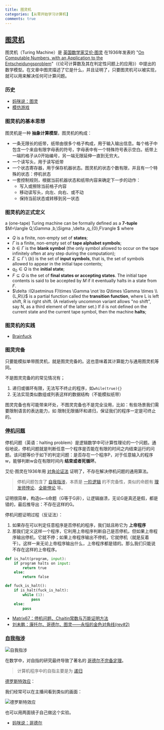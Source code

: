 ```yaml
---
title: 图灵机
categories: [从零开始学习计算机]
comments: true
---
```


## [图灵机](https://zh.wikipedia.org/wiki/%E5%9B%BE%E7%81%B5%E6%9C%BA)

图灵机（Turing Machine）是 [英国数学家艾伦·图灵](https://zh.wikipedia.org/wiki/%E8%89%BE%E4%BC%A6%C2%B7%E5%9B%BE%E7%81%B5) 在1936年发表的 "[On Computable Numbers, with an Application to the Entscheidungsproblem](https://www.cs.virginia.edu/~robins/Turing_Paper_1936.pdf)"（《论可计算数及其在判定性问题上的应用》）中提出的数学模型。在文章中图灵描述了它是什么，并且证明了，只要图灵机可以被实现，就可以用来解决任何可计算问题。

### 历史

- [妈咪说：图灵](https://www.bilibili.com/video/av30479683?from=search&seid=11735601712045998475)
- [模仿游戏](https://movie.douban.com/subject/10463953/)

<!--more-->

### 图灵机的基本思想

图灵机是一种 **抽象计算模型**，图灵机的构成：

- 一条无限长的纸带，纸带由很多个格子构成，用于输入输出信息。每个格子中包含一个来自有限字母表的符号，字母表中有一个特殊符号表示空白。纸带上一端的格子从0开始编号，另一端无限延伸一直到无穷大。
- 一个读写头，用于读写纸带
- 一个状态寄存器，用于保存机器状态。图灵机的状态个数有限，并且有一个特殊的状态：停机状态
- 一套控制规则，根据当前机器状态和纸带内容来确定下一步的动作：
	- 写入或擦除当前格子内容
	- 移动读写头，向左、向右、或不动
	- 保持当前状态或转移到另一状态

### 图灵机的正式定义

a (one-tape) Turing machine can be formally defined as a **7-tuple** $M=\langle Q,\Gamma ,b,\Sigma ,\delta ,q_{0},F\rangle $   where

- $Q$ is a finite, non-empty set of **states**;
- $\Gamma$  is a finite, non-empty set of **tape alphabet symbols**;
- $b\in \Gamma$  is the **blank symbol** (the only symbol allowed to occur on the tape infinitely often at any step during the computation);
- $\Sigma \subseteq \Gamma \setminus \{b\}$ is the set of **input symbols**, that is, the set of symbols allowed to appear in the initial tape contents;
- $q_{0}\in Q$ is the **initial state**;
- $F\subseteq Q$ is the set of **final states or accepting states**. The initial tape contents is said to be accepted by $M$ if it eventually halts in a state from $F$.
- $\delta :(Q\setminus F)\times \Gamma \not \to Q\times \Gamma \times \\{L,R\\}$ is a partial function called the **transition function**, where L is left shift, R is right shift. (A relatively uncommon variant allows "no shift", say N, as a third element of the latter set.) If $\delta$ is not defined on the current state and the current tape symbol, then the machine **halts**;

### 图灵机的实践

- [Brainfuck](https://zh.wikipedia.org/wiki/Brainfuck)

### 图灵完备

只要能模拟单带图灵机，就是图灵完备的。这也意味着其计算能力与通用图灵机等同。

不是图灵完备的的常见情况有；
1. 递归或循环有限，无法写不终止的程序，如`while(true){}`
2. 无法实现类似数组或列表这样的数据结构（不能模拟纸带）

图灵完备也有可能带来坏处，不图灵完备也不是完全没用，比如：有些场景我们需要限制语言的表达能力，如 限制无限循环和递归，保证我们的程序一定是可终止的。

### [停机问题](https://zh.wikipedia.org/wiki/%E5%81%9C%E6%9C%BA%E9%97%AE%E9%A2%98)

停机问题（英语：halting problem）是逻辑数学中可计算性理论的一个问题。通俗地说，停机问题就是判断任意一个程序是否能在有限的时间之内结束运行的问题。该问题等价于如下的判定问题：是否存在一个程序P，对于任意输入的程序w，能够判断w会在有限时间内 **结束或者死循环**。

艾伦·图灵在1936年用 [对角论证法](https://zh.wikipedia.org/wiki/%E5%B0%8D%E8%A7%92%E8%AB%96%E8%AD%89%E6%B3%95) 证明了，不存在解决停机问题的通用算法。

>停机问题包含了 [自我指涉](https://zh.wikipedia.org/wiki/%E8%87%AA%E6%8C%87)，本质是 [一阶逻辑](https://zh.wikipedia.org/wiki/%E4%B8%80%E9%98%B6%E9%80%BB%E8%BE%91) 的不完备性，类似的命题有 [理发师悖论](https://zh.wikipedia.org/wiki/%E7%90%86%E5%8F%91%E5%B8%88%E6%82%96%E8%AE%BA)、[全能悖论](https://zh.wikipedia.org/wiki/%E5%85%A8%E8%83%BD%E6%82%96%E8%AB%96) 等。

证明很简单，构造`G=~G`命题（G等于G非），让逻辑崩溃，无论G是真还是假，都是错的，最后推导出：不存在这样的G。

停机问题证明过程（反证法）：

1. 如果存在可以判定任意程序是否停机的程序，我们姑且称它为 **上帝程序**
2. 那我们定义这样一个程序，它利用上帝程序判断自己是否停机，但如果上帝程序输出停机，它就不停；如果上帝程序输出不停机，它就停机（就是反着干）。这样一来无论上帝程序输出什么，上帝程序都是错的。那么我们只能说不存在这样的上帝程序。

```python
def is_halt(program, input):
    if program halts on input:
        return true
    else:
        return false

def fuck_is_halt():
    if is_halt(fuck_is_halt):
        while (1):
            pass
    else:
        pass
```

- [Matrix67：停机问题、Chaitin常数与万能证明方法](http://www.matrix67.com/blog/archives/901)
- [刘未鹏：康托尔、哥德尔、图灵——永恒的金色对角线(rev#2)](https://blog.csdn.net/pongba/article/details/1336028)

### [自我指涉](https://zh.wikipedia.org/wiki/%E8%87%AA%E6%8C%87)

![自我指涉](https://upload.wikimedia.org/wikipedia/commons/thumb/f/fa/Ouroboros.png/220px-Ouroboros.png)

在数学中，对自指的研究最终导致了著名的 [哥德尔不完备定理](https://zh.wikipedia.org/wiki/%E5%93%A5%E5%BE%B7%E5%B0%94%E4%B8%8D%E5%AE%8C%E5%A4%87%E5%AE%9A%E7%90%86)。

>计算机程序中的自指主要是为 [递归](https://zh.wikipedia.org/wiki/%E9%80%92%E5%BD%92)

[德罗斯特效应](https://zh.wikipedia.org/wiki/%E5%BE%B7%E7%BD%97%E6%96%AF%E7%89%B9%E6%95%88%E5%BA%94)：

我们经常可以在主播间看到类似的画面：

![德罗斯特效应](https://upload.wikimedia.org/wikipedia/commons/thumb/b/b3/Screenshot_Recursion_via_vlc.png/128px-Screenshot_Recursion_via_vlc.png)

也可以用两面镜子自己做这个实验。

- [妈咪说：哥德尔](https://www.bilibili.com/video/av31411706?from=search&seid=7703410137961337640)